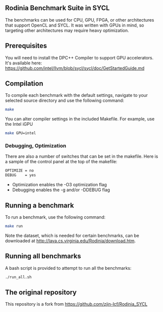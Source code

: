 ##  Rodinia Benchmark Suite in SYCL

The benchmarks can be used for CPU, GPU, FPGA, or other architectures that support OpenCL and SYCL. It was written with GPUs in mind, so targeting other architectures may require heavy optimization.

##  Prerequisites

You will need to install the DPC++ Compiler to support GPU accelerators. It's available here: https://github.com/intel/llvm/blob/sycl/sycl/doc/GetStartedGuide.md


## Compilation

To compile each benchmark with the default settings, navigate to your selected source directory and use the following command:

```bash
make
```

 You can alter compiler settings in the included Makefile. For example, use the Intel iGPU
```bash
make GPU=intel
```

### Debugging, Optimization 

There are also a number of switches that can be set in the makefile. Here is a sample of the control panel at the top of the makefile:

```bash
OPTIMIZE = no
DEBUG    = yes
```
- Optimization enables the -O3 optimization flag
- Debugging enables the -g and/or -DDEBUG flag 

## Running a benchmark

To run a benchmark, use the following command:
```bash
make run
```

Note the dataset, which is needed for certain benchmarks, can be downloaded at http://lava.cs.virginia.edu/Rodinia/download.htm.

## Running all benchmarks

A bash script is provided to attempt to run all the benchmarks:
```bash
./run_all.sh
```

## The original repository
This repository is a fork from https://github.com/zjin-lcf/Rodinia_SYCL
